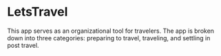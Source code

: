 # LetsTravel

This app serves as an organizational tool for travelers. The app is broken down into three categories: preparing to travel, traveling, and settling in post travel. 




